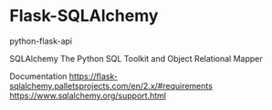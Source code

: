 # Flask-SQLAlchemy
python-flask-api

SQLAlchemy
The Python SQL Toolkit and Object Relational Mapper

Documentation
https://flask-sqlalchemy.palletsprojects.com/en/2.x/#requirements
https://www.sqlalchemy.org/support.html
